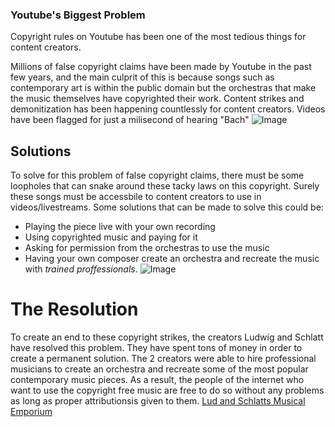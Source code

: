 ### Youtube's Biggest Problem
Copyright rules on Youtube has been one of the most tedious things for content creators.

Millions of false copyright claims have been made by Youtube in the past few years, and the main culprit of this is because songs such as contemporary art is within the public domain but the orchestras that make the music themselves have copyrighted their work.
Content strikes and demonitization has been happening countlessly for content creators. Videos have been flagged for just a milisecond of hearing "Bach"
![Image](https://upload.wikimedia.org/wikipedia/commons/thumb/5/5a/Youtube_copyright_claim.png/800px-Youtube_copyright_claim.png?20211017163239)

## Solutions
To solve for this problem of false copyright claims, there must be some loopholes that can snake around these tacky laws on this copyright. Surely these songs must be accessbile to content creators to use in videos/livestreams. 
Some solutions that can be made to solve this could be:
- Playing the piece live with your own recording
- Using copyrighted music and paying for it
- Asking for permission from the orchestras to use the music
- Having your own composer create an orchestra and recreate the music with _trained proffessionals_.
![Image](https://upload.wikimedia.org/wikipedia/commons/thumb/3/39/MITO_Orchestra_Sinfonica_RAI.jpg/800px-MITO_Orchestra_Sinfonica_RAI.jpg?20100822173416)

# The Resolution
To create an end to these copyright strikes, the creators Ludwig and Schlatt have resolved this problem. They have spent tons of money in order to create a permanent solution. The 2 creators were able to hire professional musicians to create an orchestra and recreate some of the most popular contemporary music pieces. As a result, the people of the internet who want to use the copyright free music are free to do so without any problems as long as proper attributionsis given to them.
[Lud and Schlatts Musical Emporium](https://www.youtube.com/channel/UCFbtXFIaAJ0fOtgyeDs8Jog)
